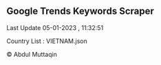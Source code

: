 

## Google Trends Keywords Scraper 
 
Last Update 05-01-2023 , 11:32:51

Country List :
VIETNAM.json



© Abdul Muttaqin 
